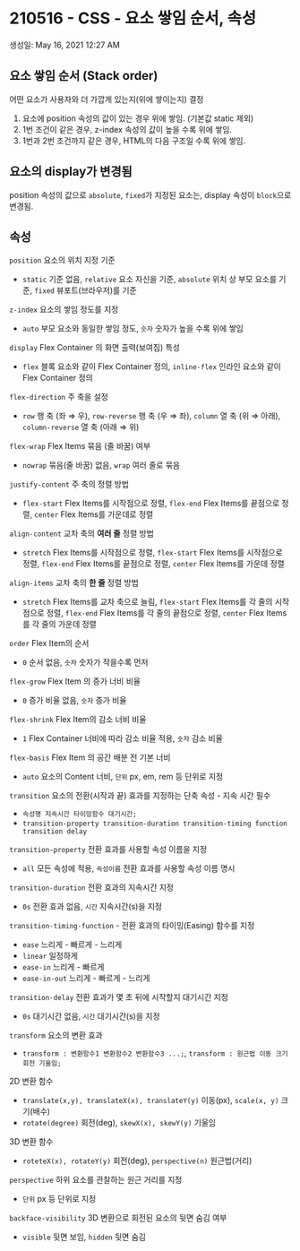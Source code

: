 # 210516 - CSS - 요소 쌓임 순서, 속성

생성일: May 16, 2021 12:27 AM

## 요소 쌓임 순서 (Stack order)

어떤 요소가 사용자와 더 가깝게 있는지(위에 쌓이는지) 결정

1. 요소에 position 속성의 값이 있는 경우 위에 쌓임. (기본값 static 제외)
2. 1번 조건이 같은 경우, z-index 속성의 값이 높을 수록 위에 쌓임.
3. 1번과 2번 조건까지 같은 경우, HTML의 다음 구조일 수록 위에 쌓임.

## 요소의 display가 변경됨

position 속성의 값으로 `absolute`, `fixed`가 지정된 요소는, display 속성이 `block`으로 변경됨.

## 속성

`position` 요소의 위치 지정 기준

- `static` 기준 없음, `relative` 요소 자신을 기준, `absolute` 위치 상 부모 요소를 기준, `fixed` 뷰포트(브라우저)를 기준

`z-index` 요소의 쌓임 정도를 지정

- `auto` 부모 요소와 동일한 쌓임 정도, `숫자` 숫자가 높을 수록 위에 쌓임

`display` Flex Container 의 화면 출력(보여짐) 특성

- `flex` 블록 요소와 같이 Flex Container 정의, `inline-flex` 인라인 요소와 같이 Flex Container 정의

`flex-direction` 주 축을 설정

- `row` 행 축 (좌 ⇒ 우), `row-reverse` 행 축 (우 ⇒ 좌), `column` 열 축 (위 ⇒ 아래), `column-reverse` 열 축 (아래 ⇒ 위)

`flex-wrap` Flex Items 묶음 (줄 바꿈) 여부

- `nowrap` 묶음(줄 바꿈) 없음, `wrap` 여러 줄로 묶음

`justify-content` 주 축의 정렬 방법

- `flex-start` Flex Items를 시작점으로 정렬, `flex-end` Flex Items를 끝점으로 정렬, `center` Flex Items를 가운데로 정렬

`align-content` 교차 축의 **여러 줄** 정렬 방법

- `stretch` Flex Items를 시작점으로 정렬, `flex-start` Flex Items를 시작점으로 정렬, `flex-end` Flex Items를 끝점으로 정렬, `center` Flex Items를 가운데 정렬

`align-items` 교차 축의 **한 줄** 정렬 방법

- `stretch` Flex Items를 교차 축으로 늘림, `flex-start` Flex Items를 각 줄의 시작점으로 정렬, `flex-end` Flex Items를 각 줄의 끝점으로 정렬, `center` Flex Items를 각 줄의 가운데 정렬

`order` Flex Item의 순서

- `0` 순서 없음, `숫자` 숫자가 작을수록 먼저

`flex-grow` Flex Item 의 증가 너비 비율

- `0` 증가 비율 없음, `숫자` 증가 비율

`flex-shrink` Flex Item의 감소 너비 비율

- `1` Flex Container 너비에 따라 감소 비율 적용, `숫자` 감소 비율

`flex-basis` Flex Item 의 공간 배분 전 기본 너비

- `auto` 요소의 Content 너비, `단위` px, em, rem 등 단위로 지정

`transition` 요소의 전환(시작과 끝) 효과를 지정하는 단축 속성 - 지속 시간 필수

- `속성명 지속시간 타이밍함수 대기시간;`
- `transition-property transition-duration transition-timing function transition delay`

`transition-property` 전환 효과를 사용할 속성 이름을 지정

- `all` 모든 속성에 적용, `속성이름` 전환 효과를 사용할 속성 이름 명시

`transition-duration` 전환 효과의 지속시간 지정

- `0s` 전환 효과 없음, `시간` 지속시간(s)을 지정

`transition-timing-function` - 전환 효과의 타이밍(Easing) 함수를 지정

- `ease` 느리게 - 빠르게 - 느리게
- `linear` 일정하게
- `ease-in` 느리게 - 빠르게
- `ease-in-out` 느리게 - 빠르게 - 느리게

`transition-delay`  전환 효과가 몇 초 뒤에 시작할지 대기시간 지정

- `0s` 대기시간 없음, `시간` 대기시간(s)을 지정

`transform` 요소의 변환 효과

- `transform : 변환함수1 변환함수2 변환함수3 ...;`, `transform : 원근법 이동 크기 회전 기울임;`

2D 변환 함수

- `translate(x,y), translateX(x), translateY(y)` 이동(px), `scale(x, y)` 크기(배수)
- `rotate(degree)` 회전(deg), `skewX(x), skewY(y)` 기울임

3D 변환 함수

- `roteteX(x), rotateY(y)` 회전(deg), `perspective(n)` 원근법(거리)

`perspective` 하위 요소를 관찰하는 원근 거리를 지정

- `단위` px 등 단위로 지정

`backface-visibility` 3D 변환으로 회전된 요소의 뒷면 숨김 여부

- `visible` 뒷면 보임, `hidden` 뒷면 숨김